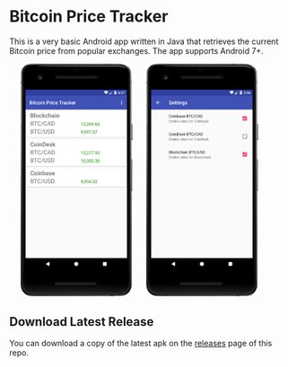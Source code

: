 # Bitcoin Price Tracker

This is a very basic Android app written in Java that retrieves the current Bitcoin price from popular exchanges. The app supports Android 7+.

<p float="left">
  <img src="./screenshots/main.png" width="200" hspace="20" />
  <img src="./screenshots/settings.png" width="200" /> 
</p>

## Download Latest Release

You can download a copy of the latest apk on the [releases](https://github.com/seanvm/BitcoinPriceTracker/releases) page of this repo.

